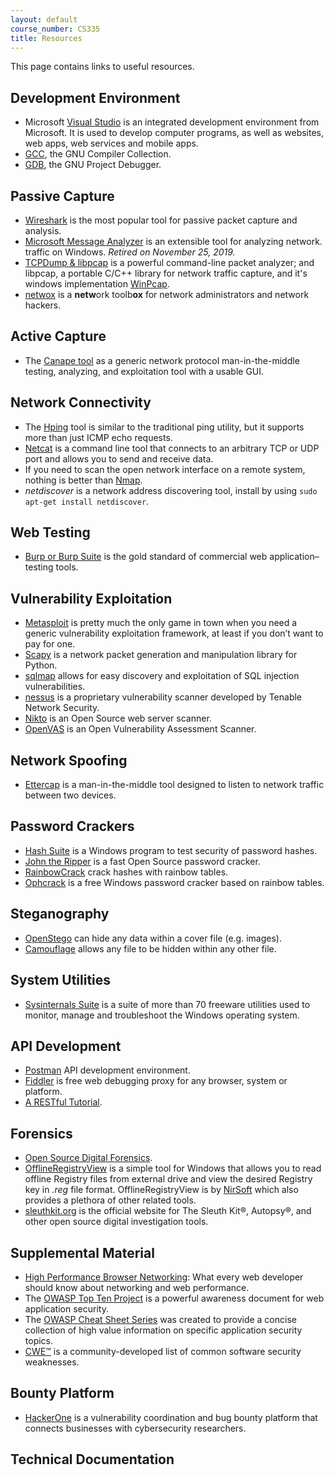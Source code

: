 ```yaml
---
layout: default
course_number: CS335
title: Resources
---
```


This page contains links to useful resources.

Development Environment
------------------------------------
- Microsoft  [Visual Studio](https://visualstudio.microsoft.com/) is an integrated development environment from Microsoft. It is used to develop computer programs, as well as websites, web apps, web services and mobile apps.
- [GCC](https://gcc.gnu.org/), the GNU Compiler Collection.
- [GDB](https://www.gnu.org/software/gdb/), the GNU Project Debugger.

Passive Capture
------------------------------------
- [Wireshark](https://www.wireshark.org/) is the most popular tool for passive packet capture and analysis.
- [Microsoft Message Analyzer](https://docs.microsoft.com/en-us/message-analyzer/microsoft-message-analyzer-operating-guide) is an extensible tool for analyzing network.
traffic on Windows. *Retired on November 25, 2019.*
- [TCPDump & libpcap](http://www.tcpdump.org/) is a powerful command-line packet analyzer; and libpcap, a portable C/C++ library for network traffic capture, and it's windows implementation [WinPcap](https://www.winpcap.org/).
- [netwox](http://www.cis.syr.edu/~wedu/Teaching/cis758/netw522/netwox-doc_html/) is a **netw**ork toolb**ox** for network administrators and network hackers.

Active Capture
------------------------------------
- The [Canape tool](https://github.com/ctxis/canape) as a generic network protocol man-in-the-middle testing, analyzing, and exploitation tool with a usable GUI.

Network Connectivity
------------------------------------
- The [Hping](http://www.hping.org/) tool is similar to the traditional ping utility, but it supports more than just ICMP echo requests.
- [Netcat](http://netcat.sourceforge.net/) is a command line tool that connects to an arbitrary TCP or UDP port and allows you to send and receive data.
- If you need to scan the open network interface on a remote system, nothing is better than [Nmap](https://nmap.org/).
- _netdiscover_ is a network address discovering tool, install by using `sudo apt-get install netdiscover`.

Web Testing
------------------------------------
- [Burp or Burp Suite](https://portswigger.net/burp) is the gold standard of commercial web application–testing tools.

Vulnerability Exploitation
------------------------------------
- [Metasploit](https://github.com/rapid7/metasploit-framework) is pretty much the only game in town when you need a generic vulnerability exploitation framework, at least if you don’t want to pay for one.
- [Scapy](https://scapy.net/) is a network packet generation and manipulation library for Python.
- [sqlmap](http://sqlmap.org/) allows for easy discovery and exploitation of SQL injection vulnerabilities.
- [nessus](https://www.tenable.com/products/nessus/nessus-essentials) is a proprietary vulnerability scanner developed by Tenable Network Security.
- [Nikto](https://cirt.net/Nikto2) is an Open Source web server scanner.
- [OpenVAS](http://www.openvas.org/) is an Open Vulnerability Assessment Scanner.

Network Spoofing
------------------------------------
- [Ettercap](https://www.ettercap-project.org/) is a man-in-the-middle tool designed to
listen to network traffic between two devices.

Password Crackers
------------------------------------
- [Hash Suite](https://hashsuite.openwall.net/) is a Windows program to test security of password hashes.
- [John the Ripper](https://www.openwall.com/john/) is a fast Open Source password cracker.
- [RainbowCrack](http://project-rainbowcrack.com/index.htm) crack hashes with rainbow tables.
- [Ophcrack](https://ophcrack.sourceforge.io/) is a free Windows password cracker based on rainbow tables.

Steganography
------------------------------------
- [OpenStego](https://www.openstego.com/) can hide any data within a cover file (e.g. images).
- [Camouflage](http://camouflage.unfiction.com/) allows any file to be hidden within any other file.

System Utilities
------------------------------------
- [Sysinternals Suite](https://docs.microsoft.com/en-us/sysinternals/) is a suite of more than 70 freeware utilities used to monitor, manage and troubleshoot the Windows operating system.

API Development
------------------------------------
- [Postman](https://www.getpostman.com/]) API development environment.
- [Fiddler](https://www.telerik.com/fiddler) is free web debugging proxy for any browser, system or platform.
- [A RESTful Tutorial](https://www.restapitutorial.com/).

Forensics
------------------------------------
- [Open Source Digital Forensics](https://www.sleuthkit.org/).
- [OfflineRegistryView](https://www.nirsoft.net/utils/offline_registry_view.html) is a simple tool for Windows that allows you to read offline Registry files from external drive and view the desired Registry key in _.reg_ file format. OfflineRegistryView is by [NirSoft](https://www.nirsoft.net/) which also provides a plethora of other related tools.
- [sleuthkit.org](https://www.sleuthkit.org/) is the official website for The Sleuth Kit®, Autopsy®, and other open source digital investigation tools.  

Supplemental Material
------------------------------------
-  [High Performance Browser Networking](https://hpbn.co/): What every web developer should know about networking and web performance.
-  The [OWASP Top Ten Project](https://www.owasp.org/index.php/Category:OWASP_Top_Ten_Project) is a powerful awareness document for web application security.
-  The [OWASP Cheat Sheet Series](https://cheatsheetseries.owasp.org/) was created to provide a concise collection of high value information on specific application security topics.
- [CWE™](https://cwe.mitre.org/compatible/product.html) is a community-developed list of common software security weaknesses.

Bounty Platform
-----------------------------------
- [HackerOne](https://www.hackerone.com/) is a vulnerability coordination and bug bounty platform that connects businesses with cybersecurity researchers.

Technical Documentation
-----------------------------------
